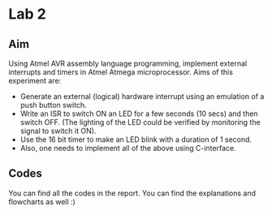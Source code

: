 # Lab 2

## Aim
Using Atmel AVR assembly language programming, implement external interrupts and timers in Atmel Atmega microprocessor. Aims of this experiment are:

- Generate an external (logical) hardware interrupt using an emulation of a push button switch.
- Write an ISR to switch ON an LED for a few seconds (10 secs) and then switch OFF. (The lighting of the LED could be verified by monitoring the signal to switch it ON).
- Use the 16 bit timer to make an LED blink with a duration of 1 second.
- Also, one needs to implement all of the above using C-interface.

## Codes
You can find all the codes in the report. You can find the explanations and flowcharts as well :)
